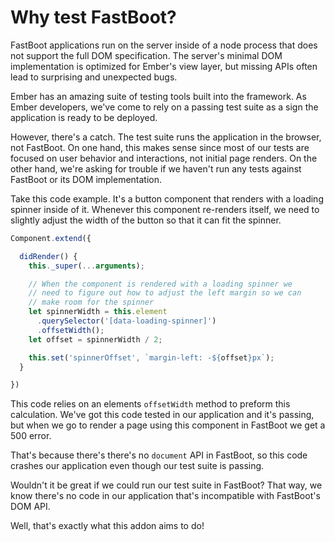 # Why test FastBoot?

FastBoot applications run on the server inside of a node process that does not support the full DOM specification. The server's minimal DOM implementation is optimized for Ember's view layer, but missing APIs often lead to surprising and unexpected bugs.

Ember has an amazing suite of testing tools built into the framework. As Ember developers, we've come to rely on a passing test suite as a sign the application is ready to be deployed.

However, there's a catch. The test suite runs the application in the browser, not FastBoot. On one hand, this makes sense since most of our tests are focused on user behavior and interactions, not initial page renders. On the other hand, we're asking for trouble if we haven't run any tests against FastBoot or its DOM implementation.

Take this code example. It's a button component that renders with a loading spinner inside of it. Whenever this component re-renders itself, we need to slightly adjust the width of the button so that it can fit the spinner.

```js
Component.extend({

  didRender() {
    this._super(...arguments);

    // When the component is rendered with a loading spinner we
    // need to figure out how to adjust the left margin so we can
    // make room for the spinner
    let spinnerWidth = this.element
      .querySelector('[data-loading-spinner]')
      .offsetWidth();
    let offset = spinnerWidth / 2;

    this.set('spinnerOffset', `margin-left: -${offset}px`);
  }  

})
```

This code relies on an elements `offsetWidth` method to preform this calculation. We've got this code tested in our application and it's passing, but when we go to render a page using this component in FastBoot we get a 500 error.

That's because there's there's no `document` API in FastBoot, so this code crashes our application even though our test suite is passing.

Wouldn't it be great if we could run our test suite in FastBoot? That way, we know there's no code in our application that's incompatible with FastBoot's DOM API.

Well, that's exactly what this addon aims to do!
